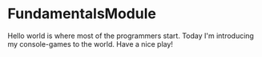 # FundamentalsModule
Hello world is where most of the programmers start. Today I'm introducing my console-games to the world. Have a nice play!
